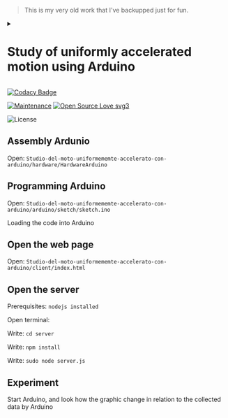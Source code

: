 > This is my very old work that I've backupped just for fun.

<details>
  <summary> 

  # Study of uniformly accelerated motion using Arduino
  
  </summary>
  
# Studio del moto uniformemente accelerato con Arduino

</details>

[![Codacy Badge](https://app.codacy.com/project/badge/Grade/f21581931cc14b07a8ede7fe6b512cd1)](https://app.codacy.com/gh/R0mb0/Studio-del-moto-uniformemente-accelerato-con-arduino/dashboard?utm_source=gh&utm_medium=referral&utm_content=&utm_campaign=Badge_grade)

[![Maintenance](https://img.shields.io/badge/Maintained%3F-yes-green.svg)](https://github.com/R0mb0/Studio-del-moto-uniformemente-accelerato-con-arduino)
[![Open Source Love svg3](https://badges.frapsoft.com/os/v3/open-source.svg?v=103)](https://github.com/R0mb0/Studio-del-moto-uniformemente-accelerato-con-arduino)

![License](https://img.shields.io/badge/license-CC0%201.0-blue.svg?style=plastic)

## Assembly Ardunio

Open: `Studio-del-moto-uniformememte-accelerato-con-arduino/hardware/HardwareArduino`

## Programming Arduino

Open: `Studio-del-moto-uniformememte-accelerato-con-arduino/arduino/sketch/sketch.ino`

Loading the code into Arduino

## Open the web page

Open: `Studio-del-moto-uniformememte-accelerato-con-arduino/client/index.html`

## Open the server

Prerequisites: `nodejs installed`

Open terminal:

Write: `cd server`

Write: `npm install`

Write: `sudo node server.js`

## Experiment

Start Arduino, and look how the graphic change in relation to the collected data by Arduino
